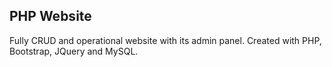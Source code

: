 ## PHP Website

Fully CRUD and operational website with its admin panel. Created with PHP, Bootstrap, JQuery and MySQL.
